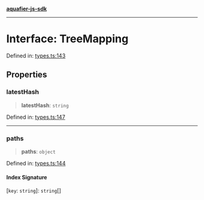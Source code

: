 [**aquafier-js-sdk**](../README.md)

***

# Interface: TreeMapping

Defined in: [types.ts:143](https://github.com/inblockio/aqua-verifier-js-lib/blob/09413c69301a51b584d51846ffabc4d8f820b4fa/src/types.ts#L143)

## Properties

### latestHash

> **latestHash**: `string`

Defined in: [types.ts:147](https://github.com/inblockio/aqua-verifier-js-lib/blob/09413c69301a51b584d51846ffabc4d8f820b4fa/src/types.ts#L147)

***

### paths

> **paths**: `object`

Defined in: [types.ts:144](https://github.com/inblockio/aqua-verifier-js-lib/blob/09413c69301a51b584d51846ffabc4d8f820b4fa/src/types.ts#L144)

#### Index Signature

\[`key`: `string`\]: `string`[]
